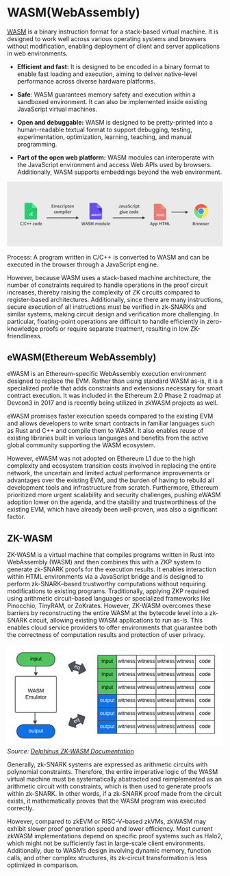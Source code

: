 # WASM(WebAssembly)

[WASM](https://webassembly.org/) is a binary instruction format for a stack-based virtual machine. It is designed to work well across various operating systems and browsers without modification, enabling deployment of client and server applications in web environments.

- **Efficient and fast:** It is designed to be encoded in a binary format to enable fast loading and execution, aiming to deliver native-level performance across diverse hardware platforms.

- **Safe**: WASM guarantees memory safety and execution within a sandboxed environment. It can also be implemented inside existing JavaScript virtual machines.

- **Open and debuggable:** WASM is designed to be pretty-printed into a human-readable textual format to support debugging, testing, experimentation, optimization, learning, teaching, and manual programming.

- **Part of the open web platform:** WASM modules can interoperate with the JavaScript environment and access Web APIs used by browsers. Additionally, WASM supports embeddings beyond the web environment.

![WASM Compilation Process](./img/wasm1.png)

Process: A program written in C/C++ is converted to WASM and can be executed in the browser through a JavaScript engine.

However, because WASM uses a stack-based machine architecture, the number of constraints required to handle operations in the proof circuit increases, thereby raising the complexity of ZK circuits compared to register-based architectures. Additionally, since there are many instructions, secure execution of all instructions must be verified in zk-SNARKs and similar systems, making circuit design and verification more challenging. In particular, floating-point operations are difficult to handle efficiently in zero-knowledge proofs or require separate treatment, resulting in low ZK-friendliness.

## eWASM(Ethereum WebAssembly)

eWASM is an Ethereum-specific WebAssembly execution environment designed to replace the EVM. Rather than using standard WASM as-is, it is a specialized profile that adds constraints and extensions necessary for smart contract execution. It was included in the Ethereum 2.0 Phase 2 roadmap at Devcon3 in 2017 and is recently being utilized in zkWASM projects as well.

eWASM promises faster execution speeds compared to the existing EVM and allows developers to write smart contracts in familiar languages such as Rust and C++ and compile them to WASM. It also enables reuse of existing libraries built in various languages and benefits from the active global community supporting the WASM ecosystem.

However, eWASM was not adopted on Ethereum L1 due to the high complexity and ecosystem transition costs involved in replacing the entire network, the uncertain and limited actual performance improvements or advantages over the existing EVM, and the burden of having to rebuild all development tools and infrastructure from scratch. Furthermore, Ethereum prioritized more urgent scalability and security challenges, pushing eWASM adoption lower on the agenda, and the stability and trustworthiness of the existing EVM, which have already been well-proven, was also a significant factor.

## ZK-WASM

ZK-WASM is a virtual machine that compiles programs written in Rust into WebAssembly (WASM) and then combines this with a ZKP system to generate zk-SNARK proofs for the execution results. It enables interaction within HTML environments via a JavaScript bridge and is designed to perform zk-SNARK–based trustworthy computations without requiring modifications to existing programs. Traditionally, applying ZKP required using arithmetic circuit–based languages or specialized frameworks like Pinocchio, TinyRAM, or ZoKrates. However, ZK-WASM overcomes these barriers by reconstructing the entire WASM at the bytecode level into a zk-SNARK circuit, allowing existing WASM applications to run as-is. This enables cloud service providers to offer environments that guarantee both the correctness of computation results and protection of user privacy.

![ZK-WASM Circuits](./img/wasm2.png)
*Source: [Delphinus ZK-WASM Documentation](https://zkwasmdoc.gitbook.io/delphinus-zkwasm/c3_circuits)*

Generally, zk-SNARK systems are expressed as arithmetic circuits with polynomial constraints. Therefore, the entire imperative logic of the WASM virtual machine must be systematically abstracted and reimplemented as an arithmetic circuit with constraints, which is then used to generate proofs within zk-SNARK. In other words, if a zk-SNARK proof made from the circuit exists, it mathematically proves that the WASM program was executed correctly.

However, compared to zkEVM or RISC-V–based zkVMs, zkWASM may exhibit slower proof generation speed and lower efficiency. Most current zkWASM implementations depend on specific proof systems such as Halo2, which might not be sufficiently fast in large-scale client environments. Additionally, due to WASM’s design involving dynamic memory, function calls, and other complex structures, its zk-circuit transformation is less optimized in comparison.